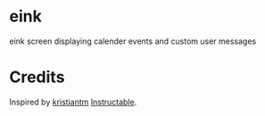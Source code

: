 # eink

eink screen displaying calender events and custom user messages

# Credits

Inspired by [kristiantm](https://www.instructables.com/member/kristiantm/) [Instructable](https://www.instructables.com/E-Ink-Family-Calendar-Using-ESP32/).

# 
